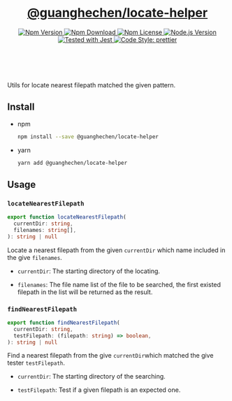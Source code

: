 <header>
  <h1 align="center">
    <a href="https://github.com/guanghechen/node-scaffolds/tree/master/packages/locate-helper#readme">@guanghechen/locate-helper</a>
  </h1>
  <div align="center">
    <a href="https://www.npmjs.com/package/@guanghechen/locate-helper">
      <img
        alt="Npm Version"
        src="https://img.shields.io/npm/v/@guanghechen/locate-helper.svg"
      />
    </a>
    <a href="https://www.npmjs.com/package/@guanghechen/locate-helper">
      <img
        alt="Npm Download"
        src="https://img.shields.io/npm/dm/@guanghechen/locate-helper.svg"
      />
    </a>
    <a href="https://www.npmjs.com/package/@guanghechen/locate-helper">
      <img
        alt="Npm License"
        src="https://img.shields.io/npm/l/@guanghechen/locate-helper.svg"
      />
    </a>
    <a href="https://github.com/nodejs/node">
      <img
        alt="Node.js Version"
        src="https://img.shields.io/node/v/@guanghechen/locate-helper"
      />
    </a>
    <a href="https://github.com/facebook/jest">
      <img
        alt="Tested with Jest"
        src="https://img.shields.io/badge/tested_with-jest-9c465e.svg"
      />
    </a>
    <a href="https://github.com/prettier/prettier">
      <img
        alt="Code Style: prettier"
        src="https://img.shields.io/badge/code_style-prettier-ff69b4.svg?style=flat-square"
      />
    </a>
  </div>
</header>
<br />


Utils for locate nearest filepath matched the given pattern.

## Install

* npm

  ```bash
  npm install --save @guanghechen/locate-helper
  ```

* yarn

  ```bash
  yarn add @guanghechen/locate-helper
  ```

## Usage

### `locateNearestFilepath`

```typescript
export function locateNearestFilepath(
  currentDir: string,
  filenames: string[],
): string | null
```

Locate a nearest filepath from the given `currentDir` which name included
in the give `filenames`.

  * `currentDir`: The starting directory of the locating.

  * `filenames`: The file name list of the file to be searched, the first existed filepath in the list will be returned as the result.


### `findNearestFilepath`

```typescript
export function findNearestFilepath(
  currentDir: string,
  testFilepath: (filepath: string) => boolean,
): string | null
```

Find a nearest filepath from the give `currentDir`which matched the give
tester `testFilepath`.

  * `currentDir`: The starting directory of the searching.

  * `testFilepath`: Test if a given filepath is an expected one.


[homepage]: https://github.com/guanghechen/node-scaffolds/tree/master/packages/locate-helper#readme
